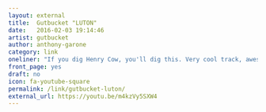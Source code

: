 ```yaml
---
layout: external
title:  Gutbucket "LUTON"
date:   2016-02-03 19:14:46
artist: gutbucket
author: anthony-garone
category: link
oneliner: "If you dig Henry Cow, you'll dig this. Very cool track, awesome video. Squonk!"
front_page: yes
draft: no
icon: fa-youtube-square
permalink: /link/gutbucket-luton/
external_url: https://youtu.be/m4kzVy5SXW4
---
```

